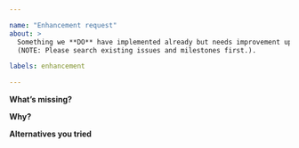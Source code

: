 ```yaml
---

name: "Enhancement request"
about: >
  Something we **DO** have implemented already but needs improvement upon to the best of your knowledge.
  (NOTE: Please search existing issues and milestones first.).

labels: enhancement

---
```


  <!-- Please replace all placeholders such as this below -->

**What’s missing?**

  <!-- Describe your feature idea  -->

**Why?**

  <!-- Describe the problem you are facing -->

**Alternatives you tried**

  <!-- Describe the workarounds you tried so far and how they worked for you -->

